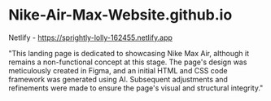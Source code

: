 # Nike-Air-Max-Website.github.io
Netlify - https://sprightly-lolly-162455.netlify.app

"This landing page is dedicated to showcasing Nike Max Air, although it remains a non-functional concept at this stage. The page's design was meticulously created in Figma, and an initial HTML and CSS code framework was generated using AI. Subsequent adjustments and refinements were made to ensure the page's visual and structural integrity."
